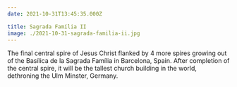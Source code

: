 ```yaml
---
date: 2021-10-31T13:45:35.000Z

title: Sagrada Família II
image: ./2021-10-31-sagrada-familia-ii.jpg
---
```


The final central spire of Jesus Christ flanked by 4 more spires growing out of the Basílica de la Sagrada Família in Barcelona, Spain. After completion of the central spire, it will be the tallest church building in the world, dethroning the Ulm Minster, Germany.
